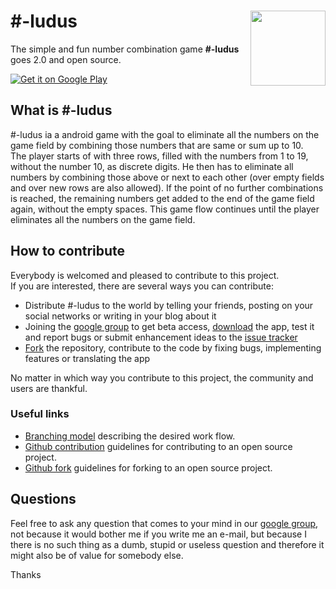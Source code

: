 # #-ludus <img src="https://lh3.googleusercontent.com/vgUxZVRHQU_eDCJrKX1dH4RIlFgDs1hK3zo3EjnASGC9AWigw1Prr6dx0p3rjcM0WQ=w300-rw" width="120" align="right">

The simple and fun number combination game **#-ludus** goes 2.0 and open source.

<a href="https://play.google.com/store/apps/details?id=com.fallenritemonk.numbers">
  <img alt="Get it on Google Play"
       src="https://developer.android.com/images/brand/en_generic_rgb_wo_45.png" />
</a>

## What is #-ludus

\#-ludus ia a android game with the goal to eliminate all the numbers on the game field by combining those numbers that are same or sum up to 10.<br>
The player starts of with three rows, filled with the numbers from 1 to 19, without the number 10, as discrete digits.
He then has to eliminate all numbers by combining those above or next to each other (over empty fields and over new rows are also allowed).
If the point of no further combinations is reached, the remaining numbers get added to the end of the game field again, without the empty spaces.
This game flow continues until the player eliminates all the numbers on the game field.

## How to contribute

Everybody is welcomed and pleased to contribute to this project.<br>
If you are interested, there are several ways you can contribute:
* Distribute #-ludus to the world by telling your friends, posting on your social networks or writing in your blog about it
* Joining the [google group](https://groups.google.com/forum/#!forum/FRM-ludus/new) to get beta access, [download](https://play.google.com/store/apps/details?id=com.fallenritemonk.numbers) the app, test it and report bugs or submit enhancement ideas to the [issue tracker](https://github.com/FallenRiteMonk/ludus/issues)
* [Fork](https://guides.github.com/activities/forking/) the repository, contribute to the code by fixing bugs, implementing features or translating the app

No matter in which way you contribute to this project, the community and users are thankful.

### Useful links

* [Branching model](http://nvie.com/posts/a-successful-git-branching-model/) describing the desired work flow.
* [Github contribution](https://guides.github.com/activities/contributing-to-open-source/#contributing) guidelines for contributing to an open source project.
* [Github fork](https://guides.github.com/activities/forking/) guidelines for forking to an open source project.

## Questions

Feel free to ask any question that comes to your mind in our [google group](https://groups.google.com/forum/#!forum/FRM-ludus/new),
not because it would bother me if you write me an e-mail, but because I there is no such thing as a dumb, stupid or useless question and therefore it might also be of value for somebody else.

Thanks
